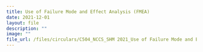 ```yaml
---
title: Use of Failure Mode and Effect Analysis (FMEA)
date: 2021-12-01
layout: file
description: ""
image: ""
file_url: /files/circulars/C504_NCCS_SHM 2021_Use of Failure Mode and Effect Analysis (FMEA).pdf
---
```

